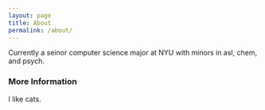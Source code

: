 ```yaml
---
layout: page
title: About
permalink: /about/
---
```


Currently a seinor computer science major at NYU with minors in asl, chem, and psych. 

### More Information

I like cats.
